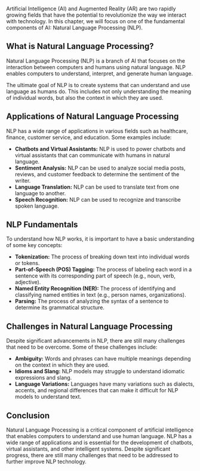 

Artificial Intelligence (AI) and Augmented Reality (AR) are two rapidly growing fields that have the potential to revolutionize the way we interact with technology. In this chapter, we will focus on one of the fundamental components of AI: Natural Language Processing (NLP).

What is Natural Language Processing?
------------------------------------

Natural Language Processing (NLP) is a branch of AI that focuses on the interaction between computers and humans using natural language. NLP enables computers to understand, interpret, and generate human language.

The ultimate goal of NLP is to create systems that can understand and use language as humans do. This includes not only understanding the meaning of individual words, but also the context in which they are used.

Applications of Natural Language Processing
-------------------------------------------

NLP has a wide range of applications in various fields such as healthcare, finance, customer service, and education. Some examples include:

* **Chatbots and Virtual Assistants:** NLP is used to power chatbots and virtual assistants that can communicate with humans in natural language.
* **Sentiment Analysis:** NLP can be used to analyze social media posts, reviews, and customer feedback to determine the sentiment of the writer.
* **Language Translation:** NLP can be used to translate text from one language to another.
* **Speech Recognition:** NLP can be used to recognize and transcribe spoken language.

NLP Fundamentals
----------------

To understand how NLP works, it is important to have a basic understanding of some key concepts:

* **Tokenization:** The process of breaking down text into individual words or tokens.
* **Part-of-Speech (POS) Tagging:** The process of labeling each word in a sentence with its corresponding part of speech (e.g., noun, verb, adjective).
* **Named Entity Recognition (NER):** The process of identifying and classifying named entities in text (e.g., person names, organizations).
* **Parsing:** The process of analyzing the syntax of a sentence to determine its grammatical structure.

Challenges in Natural Language Processing
-----------------------------------------

Despite significant advancements in NLP, there are still many challenges that need to be overcome. Some of these challenges include:

* **Ambiguity:** Words and phrases can have multiple meanings depending on the context in which they are used.
* **Idioms and Slang:** NLP models may struggle to understand idiomatic expressions and slang.
* **Language Variations:** Languages have many variations such as dialects, accents, and regional differences that can make it difficult for NLP models to understand text.

Conclusion
----------

Natural Language Processing is a critical component of artificial intelligence that enables computers to understand and use human language. NLP has a wide range of applications and is essential for the development of chatbots, virtual assistants, and other intelligent systems. Despite significant progress, there are still many challenges that need to be addressed to further improve NLP technology.
